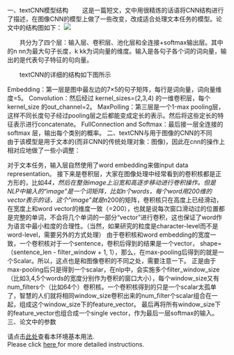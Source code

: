 一、textCNN模型结构
  这是一篇短文，文中用很精炼的话语将CNN结构进行了描述，在图像CNN的模型上做了一些改变，改成适合处理文本任务的模型。论文中的结构图如下：
![](https://ai-studio-static-online.cdn.bcebos.com/91bb7ce9345c4832afc9ae90ff1c4114e553934be4ce454bac6deffd0a1d5a21)


  共分为了四个层：输入层、卷积层、池化层和全连接+softmax输出层。其中的n nn为最大句子长度，k kk为词向量的维度。输入是各句子各个词的词向量，输出的是代表句子特征的句向量。

  textCNN的详细的结构如下图所示



Embedding：第一层是图中最左边的7×5的句子矩阵，每行是词向量，词向量维度=5。
Convolution：然后经过 kernel_sizes=(2,3,4) 的一维卷积层，每个kernel_size 的out_channel=2。
MaxPolling：第三层是一个1-max pooling层，这样不同长度句子经过pooling层之后都能变成定长的表示。然后将这些定长的特征表示进行concatenate。
FullConnection and Softmax：最后接一层全连接的 softmax 层，输出每个类别的概率。
二、textCNN与用于图像的CNN的不同
  由于该模型是用于文本的(而非CNN的传统处理对象：图像)，因此在cnn的操作上相对应地做了一些小调整：

对于文本任务，输入层自然使用了word embedding来做input data representation。
接下来是卷积层，大家在图像处理中经常看到的卷积核都是正方形的，比如4*4，然后在整张image上沿宽和高逐步移动进行卷积操作。但是NLP中输入的“image”是一个词矩阵，比如n个words，每个word用200维的vector表示的话，这个"image"就是n*200的矩阵，卷积核只在高度上已经滑动，在宽度上和word vector的维度一致（=200），也就是说每次窗口滑动过的位置都是完整的单词，不会将几个单词的一部分“vector”进行卷积，这也保证了word作为语言中最小粒度的合理性。（当然，如果研究的粒度是character-level而不是word-level，需要另外的方式处理）
由于卷积核和word embedding的宽度一致，一个卷积核对于一个sentence，卷积后得到的结果是一个vector， shape=（sentence_len - filter_window + 1, 1），那么，在max-pooling后得到的就是一个Scalar。所以，这点也是和图像卷积的不同之处，需要注意一下。
正是由于max-pooling后只是得到一个scalar，在nlp中，会实施多个filter_window_size（比如3,4,5个words的宽度分别作为卷积的窗口大小），每个window_size又有num_filters个（比如64个）卷积核。一个卷积核得到的只是一个scalar太孤单了，智慧的人们就将相同window_size卷积出来的num_filter个scalar组合在一起，组成这个window_size下的feature_vector。
最后再将所有window_size下的feature_vector也组合成一个single vector，作为最后一层softmax的输入。
三、论文中的参数


请点击[此处](https://ai.baidu.com/docs#/AIStudio_Project_Notebook/a38e5576)查看本环境基本用法.  <br>
Please click [here ](https://ai.baidu.com/docs#/AIStudio_Project_Notebook/a38e5576) for more detailed instructions. 
